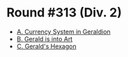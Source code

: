 # Round #313 (Div. 2)

* [A. Currency System in Geraldion][]
* [B. Gerald is into Art][]
* [C. Gerald's Hexagon][]

[A. Currency System in Geraldion]: http://codeforces.com/contest/560/problem/A
[B. Gerald is into Art]:           http://codeforces.com/contest/560/problem/B
[C. Gerald's Hexagon]:             http://codeforces.com/contest/560/problem/C
